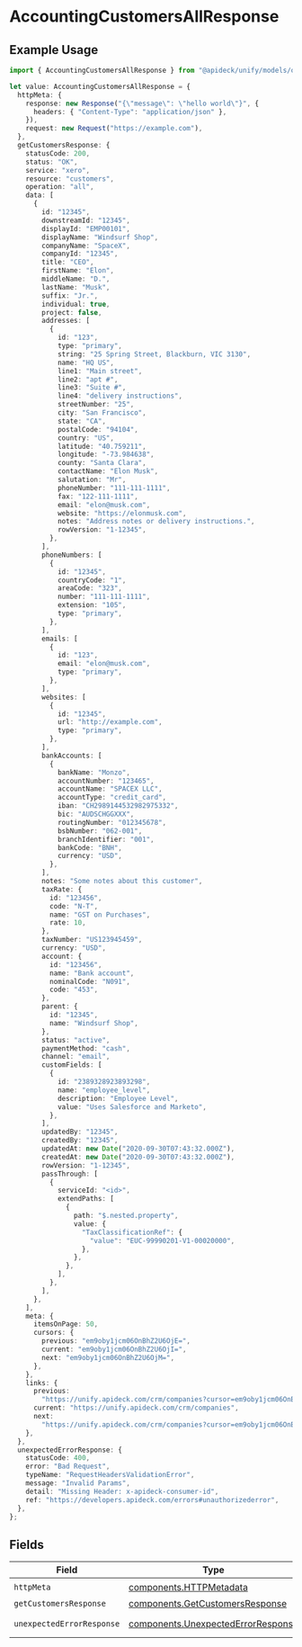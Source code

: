 # AccountingCustomersAllResponse

## Example Usage

```typescript
import { AccountingCustomersAllResponse } from "@apideck/unify/models/operations";

let value: AccountingCustomersAllResponse = {
  httpMeta: {
    response: new Response("{\"message\": \"hello world\"}", {
      headers: { "Content-Type": "application/json" },
    }),
    request: new Request("https://example.com"),
  },
  getCustomersResponse: {
    statusCode: 200,
    status: "OK",
    service: "xero",
    resource: "customers",
    operation: "all",
    data: [
      {
        id: "12345",
        downstreamId: "12345",
        displayId: "EMP00101",
        displayName: "Windsurf Shop",
        companyName: "SpaceX",
        companyId: "12345",
        title: "CEO",
        firstName: "Elon",
        middleName: "D.",
        lastName: "Musk",
        suffix: "Jr.",
        individual: true,
        project: false,
        addresses: [
          {
            id: "123",
            type: "primary",
            string: "25 Spring Street, Blackburn, VIC 3130",
            name: "HQ US",
            line1: "Main street",
            line2: "apt #",
            line3: "Suite #",
            line4: "delivery instructions",
            streetNumber: "25",
            city: "San Francisco",
            state: "CA",
            postalCode: "94104",
            country: "US",
            latitude: "40.759211",
            longitude: "-73.984638",
            county: "Santa Clara",
            contactName: "Elon Musk",
            salutation: "Mr",
            phoneNumber: "111-111-1111",
            fax: "122-111-1111",
            email: "elon@musk.com",
            website: "https://elonmusk.com",
            notes: "Address notes or delivery instructions.",
            rowVersion: "1-12345",
          },
        ],
        phoneNumbers: [
          {
            id: "12345",
            countryCode: "1",
            areaCode: "323",
            number: "111-111-1111",
            extension: "105",
            type: "primary",
          },
        ],
        emails: [
          {
            id: "123",
            email: "elon@musk.com",
            type: "primary",
          },
        ],
        websites: [
          {
            id: "12345",
            url: "http://example.com",
            type: "primary",
          },
        ],
        bankAccounts: [
          {
            bankName: "Monzo",
            accountNumber: "123465",
            accountName: "SPACEX LLC",
            accountType: "credit_card",
            iban: "CH2989144532982975332",
            bic: "AUDSCHGGXXX",
            routingNumber: "012345678",
            bsbNumber: "062-001",
            branchIdentifier: "001",
            bankCode: "BNH",
            currency: "USD",
          },
        ],
        notes: "Some notes about this customer",
        taxRate: {
          id: "123456",
          code: "N-T",
          name: "GST on Purchases",
          rate: 10,
        },
        taxNumber: "US123945459",
        currency: "USD",
        account: {
          id: "123456",
          name: "Bank account",
          nominalCode: "N091",
          code: "453",
        },
        parent: {
          id: "12345",
          name: "Windsurf Shop",
        },
        status: "active",
        paymentMethod: "cash",
        channel: "email",
        customFields: [
          {
            id: "2389328923893298",
            name: "employee_level",
            description: "Employee Level",
            value: "Uses Salesforce and Marketo",
          },
        ],
        updatedBy: "12345",
        createdBy: "12345",
        updatedAt: new Date("2020-09-30T07:43:32.000Z"),
        createdAt: new Date("2020-09-30T07:43:32.000Z"),
        rowVersion: "1-12345",
        passThrough: [
          {
            serviceId: "<id>",
            extendPaths: [
              {
                path: "$.nested.property",
                value: {
                  "TaxClassificationRef": {
                    "value": "EUC-99990201-V1-00020000",
                  },
                },
              },
            ],
          },
        ],
      },
    ],
    meta: {
      itemsOnPage: 50,
      cursors: {
        previous: "em9oby1jcm06OnBhZ2U6OjE=",
        current: "em9oby1jcm06OnBhZ2U6OjI=",
        next: "em9oby1jcm06OnBhZ2U6OjM=",
      },
    },
    links: {
      previous:
        "https://unify.apideck.com/crm/companies?cursor=em9oby1jcm06OnBhZ2U6OjE%3D",
      current: "https://unify.apideck.com/crm/companies",
      next:
        "https://unify.apideck.com/crm/companies?cursor=em9oby1jcm06OnBhZ2U6OjM",
    },
  },
  unexpectedErrorResponse: {
    statusCode: 400,
    error: "Bad Request",
    typeName: "RequestHeadersValidationError",
    message: "Invalid Params",
    detail: "Missing Header: x-apideck-consumer-id",
    ref: "https://developers.apideck.com/errors#unauthorizederror",
  },
};
```

## Fields

| Field                                                                                    | Type                                                                                     | Required                                                                                 | Description                                                                              |
| ---------------------------------------------------------------------------------------- | ---------------------------------------------------------------------------------------- | ---------------------------------------------------------------------------------------- | ---------------------------------------------------------------------------------------- |
| `httpMeta`                                                                               | [components.HTTPMetadata](../../models/components/httpmetadata.md)                       | :heavy_check_mark:                                                                       | N/A                                                                                      |
| `getCustomersResponse`                                                                   | [components.GetCustomersResponse](../../models/components/getcustomersresponse.md)       | :heavy_minus_sign:                                                                       | Customers                                                                                |
| `unexpectedErrorResponse`                                                                | [components.UnexpectedErrorResponse](../../models/components/unexpectederrorresponse.md) | :heavy_minus_sign:                                                                       | Unexpected error                                                                         |